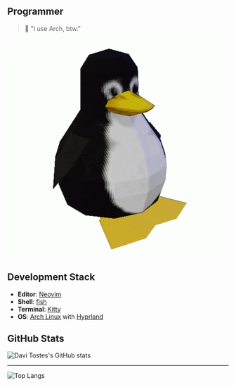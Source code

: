 ## Programmer

> 🐧 "I use Arch, btw."

![Alt text](./linux-tux-622376782.gif)

## Development Stack

- **Editor**: [Neovim](https://neovim.io)
- **Shell**: [fish](https://fishshell.com)
- **Terminal**: [Kitty](https://sw.kovidgoyal.net/kitty/) 
- **OS**: [Arch Linux](https://archlinux.org) with [Hyprland](https://hyprland.org)

## GitHub Stats

![Davi Tostes's GitHub stats](https://github-readme-stats.vercel.app/api?username=davitostes&show_icons=true&theme=transparent)

---

![Top Langs](https://github-readme-stats.vercel.app/api/top-langs/?username=davitostes&size_weight=0.5&count_weight=0.5&theme=transparent)

